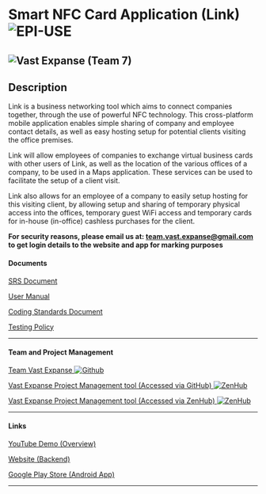 # Smart NFC Card Application (Link) ![EPI-USE](https://i.imgur.com/0C8kjiS.png)
![Vast Expanse](https://i.imgur.com/UguHSwG.png) (Team 7)
---
## Description
Link is a business networking tool which aims to connect companies together, through the use of powerful NFC technology. This cross-platform mobile application enables simple sharing of company and employee contact details, as well as easy hosting setup for potential clients visiting the office premises.

Link will allow employees of companies to exchange virtual business cards with other users of Link, as well as the location of the various offices of a company, to be used in a Maps application. These services can be used to facilitate the setup of a client visit.

Link also allows for an employee of a company to easily setup hosting for this visiting client, by allowing setup and sharing of temporary physical access into the offices, temporary guest WiFi access and temporary cards for in-house (in-office) cashless purchases for the client.

**For security reasons, please email us at:  <a href="mailto:team.vast.expanse@gmail.com">team.vast.expanse@gmail.com</a> to get login details to the website and app for marking purposes**
#### Documents

<a href="https://drive.google.com/open?id=1ay1wd_N4rkKJamkbREXJMVeAHndVg8Q4" target="_blank">SRS Document</a>

<a href="https://drive.google.com/open?id=1Bu39yaYqkcFi7-lgHMhodhPux5pG8g_k" target="_blank">User Manual</a>

<a href="https://drive.google.com/open?id=1sxHqut_B0ufqTrAmDPKUBG2HPeg6l9iq" target="_blank">Coding Standards Document</a>

<a href="https://drive.google.com/open?id=1wfgW1cHVrW3hNl3-XXS8RW3AP192AoK7" target="_blank">Testing Policy</a>

---

#### Team and Project Management 
<a href="https://drive.google.com/file/d/1OyJc7dfuPfS_QooenRgpfOm_bGZHxOpg/view?usp=sharing" target="_blank">Team Vast Expanse ![Github](https://i.imgur.com/Xqy7DfH.png)</a>

<a href="https://github.com/cos301-2019-se/Smart-NFC-Card-Applications#workspaces/vastexpanseworkspace-5cc2c99dba27a75ea1e3f5d1/board?repos=182156651" target="_blank">Vast Expanse Project Management tool (Accessed via GitHub) ![ZenHub](https://i.imgur.com/Qqg8JhO.png)</a>

<a href="https://app.zenhub.com/workspaces/vastexpanseworkspace-5cc2c99dba27a75ea1e3f5d1/board?repos=182156651" target="_blank">Vast Expanse Project Management tool (Accessed via ZenHub) ![ZenHub](https://i.imgur.com/Qqg8JhO.png)</a>

---

#### Links
<a href="https://www.youtube.com/watch?v=-cNhUfKaruU" target="_blank">YouTube Demo (Overview)</a>

<a href="https://smart-nfc-application.herokuapp.com" target="_blank">Website (Backend)</a>

<a href="https://play.google.com/store/apps/details?id=project.link" target="_blank">Google Play Store (Android App)</a>

---
